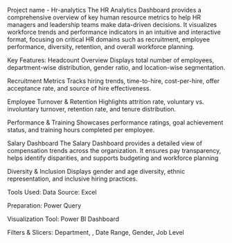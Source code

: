 Project name - Hr-analytics
The HR Analytics Dashboard provides a comprehensive overview of key human resource metrics to help HR managers and leadership teams make data-driven decisions. It visualizes workforce trends and performance indicators in an intuitive and interactive format, focusing on critical HR domains such as recruitment, employee performance, diversity, retention, and overall workforce planning.

Key Features:
Headcount Overview
Displays total number of employees, department-wise distribution, gender ratio, and location-wise segmentation.

Recruitment Metrics
Tracks hiring trends, time-to-hire, cost-per-hire, offer acceptance rate, and source of hire effectiveness.

Employee Turnover & Retention
Highlights attrition rate, voluntary vs. involuntary turnover, retention rate, and tenure distribution.

Performance & Training
Showcases performance ratings, goal achievement status, and training hours completed per employee.

Salary Dashboard
The Salary Dashboard provides a detailed view of compensation trends across the organization. It ensures pay transparency, helps identify disparities, and supports budgeting and workforce planning

Diversity & Inclusion
Displays gender and age diversity, ethnic representation, and inclusive hiring practices.

Tools Used:
Data Source: Excel

Preparation: Power Query

Visualization Tool: Power BI Dashboard

Filters & Slicers: Department, , Date Range, Gender, Job Level
